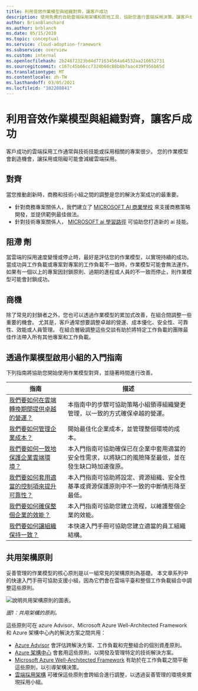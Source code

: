 ```yaml
---
title: 利用音效作業模型與組織對齊，讓客戶成功
description: 使用免費的自助雲端採用架構和其他工具，協助您進行雲端採用決策，讓客戶成功。
author: BrianBlanchard
ms.author: brblanch
ms.date: 05/15/2020
ms.topic: conceptual
ms.service: cloud-adoption-framework
ms.subservice: overview
ms.custom: internal
ms.openlocfilehash: 2b24872323bd4d771634564a64532aa216652731
ms.sourcegitcommit: c167c45b66cc7324b60c88b8b7aac439f956b65d
ms.translationtype: MT
ms.contentlocale: zh-TW
ms.lasthandoff: 03/05/2021
ms.locfileid: "102208841"
---
```

# <a name="enable-customer-success-with-a-sound-operating-model-and-organizational-alignment"></a>利用音效作業模型與組織對齊，讓客戶成功

客戶成功的雲端採用工作通常與技術技能或採用相關的專案很少。 您的作業模型會創造機會，讓採用或阻礙可能會減緩雲端採用。

## <a name="alignment"></a>對齊

當您推動創新時，商務和技術小組之間的調整是您的解決方案成功的最重要。

- 針對商務專案關係人，我們建立了 [MICROSOFT AI 商業學校](https://www.microsoft.com/ai/ai-business-school) 來支援商務策略開發，並提供範例最佳做法。
- 針對技術專案關係人， [MICROSOFT ai 學習路徑](/learn/) 可協助您打造新的 ai 技能。

## <a name="blockers"></a>阻滯 劑

當雲端的採用速度變慢或停止時，最好是評估您的作業模型，以實現持續的成功。 當成功與工作負載或專案對專案的工作負載不一致時，作業模型可能會無法運作。 如果有一個以上的專案因封鎖原則、過期的進程或人員的不一致而停止，則作業模型可能會封鎖成功。

## <a name="opportunities"></a>商機

除了常見的封鎖者之外，您也可以透過作業模型的累加式改善，在組合間調整一些重要的機會。 尤其是，客戶通常想要調整卓越的營運、成本優化、安全性、可靠性、效能或人員管理。 在組合層級調整這些交談有助於將特定工作負載的團隊最佳作法帶入所有其他專案和工作負載。

## <a name="getting-started-guides-to-enable-teams-through-an-operating-model"></a>透過作業模型啟用小組的入門指南

下列指南將協助您開始使用作業模型對齊，並隨著時間進行改善。

| 指南                                                                                    | 描述                                                                                                                               |
|-------------------------------------------------------------------------------------|--------------------------------------------------------------------------------------------------------------------------------|
| [我們要如何在雲端轉換期間提供卓越的營運？](./operational-excellence.md)                   | 本指南中的步驟可協助策略小組領導組織變更管理，以一致的方式確保卓越的營運。 |
| [我們要如何管理企業成本？](./manage-costs.md)                                          | 開始最佳化企業成本，並管理整個環境的成本。                                                                           |
| [我們要如何一致地保護企業雲端環境？](./security.md)             | 本入門指南可協助確保已在企業中套用適當的安全性需求，以將缺口的風險降至最低，並在發生缺口時加速復原。                                       |
| [我們要如何套用適當的控制項來提升可靠性？](./reliability.md)                   | 本入門指南可協助將設定、資源組織、安全性基準或資源保護原則中不一致的中斷情形降至最低。 |
| [我們要如何確保整個企業的效能？](./performance.md)                               | 本入門指南可協助您建立流程，以維護整個企業的效能。                               |
| [我們要如何讓組織保持一致？](./org-alignment.md)                               | 本快速入門手冊可協助您建立適當的員工組織結構。                               |

## <a name="shared-architecture-principles"></a>共用架構原則

妥善管理的作業模型的核心原則是以一組常見的架構原則為基礎。 本文章系列中的快速入門手冊可協助支援小組，因為它們會在雲端平臺和整個工作負載組合中調整這些原則。

![說明共用架構原則的圖表。](../_images/shared-principles.png)

_圖1：共用架構的原則。_

這些原則可在 azure Advisor、Microsoft Azure Well-Architected Framework 和 Azure 架構中心內的解決方案之間共用：

- [Azure Advisor](/azure/advisor/advisor-overview) 會評估跨解決方案、工作負載和完整組合的個別資產原則。
- [Azure 架構中心](/azure/architecture/) 會套用這些原則，以開發及管理特定的技術解決方案。
- [Microsoft Azure Well-Architected Framework](/azure/architecture/framework/) 有助於在工作負載之間平衡這些原則，以引導架構決策。
- [雲端採用架構](../index.yml) 可確保這些原則會跨組合進行調整，以透過妥善管理的環境來實現採用小組。
